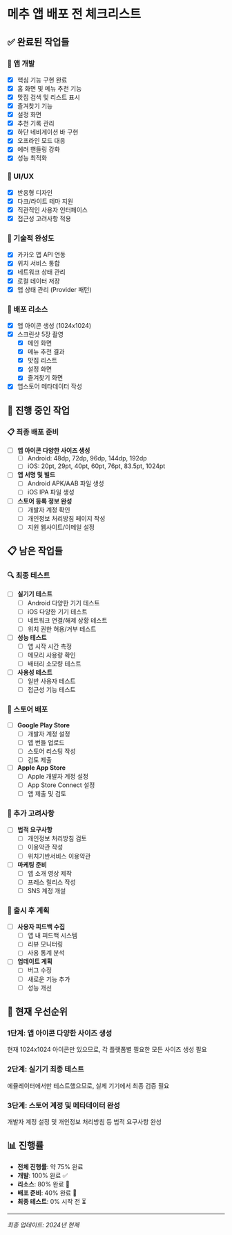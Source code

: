 # 메추 앱 배포 전 체크리스트

## ✅ 완료된 작업들

### 📱 앱 개발
- [x] 핵심 기능 구현 완료
- [x] 홈 화면 및 메뉴 추천 기능
- [x] 맛집 검색 및 리스트 표시
- [x] 즐겨찾기 기능
- [x] 설정 화면
- [x] 추천 기록 관리
- [x] 하단 네비게이션 바 구현
- [x] 오프라인 모드 대응
- [x] 에러 핸들링 강화
- [x] 성능 최적화

### 🎨 UI/UX
- [x] 반응형 디자인
- [x] 다크/라이트 테마 지원
- [x] 직관적인 사용자 인터페이스
- [x] 접근성 고려사항 적용

### 🔧 기술적 완성도
- [x] 카카오 맵 API 연동
- [x] 위치 서비스 통합
- [x] 네트워크 상태 관리
- [x] 로컬 데이터 저장
- [x] 앱 상태 관리 (Provider 패턴)

### 📸 배포 리소스
- [x] 앱 아이콘 생성 (1024x1024)
- [x] 스크린샷 5장 촬영
  - [x] 메인 화면
  - [x] 메뉴 추천 결과
  - [x] 맛집 리스트
  - [x] 설정 화면  
  - [x] 즐겨찾기 화면
- [x] 앱스토어 메타데이터 작성

## 🔄 진행 중인 작업

### 📋 최종 배포 준비
- [ ] **앱 아이콘 다양한 사이즈 생성**
  - [ ] Android: 48dp, 72dp, 96dp, 144dp, 192dp
  - [ ] iOS: 20pt, 29pt, 40pt, 60pt, 76pt, 83.5pt, 1024pt
- [ ] **앱 서명 및 빌드**
  - [ ] Android APK/AAB 파일 생성
  - [ ] iOS IPA 파일 생성
- [ ] **스토어 등록 정보 완성**
  - [ ] 개발자 계정 확인
  - [ ] 개인정보 처리방침 페이지 작성
  - [ ] 지원 웹사이트/이메일 설정

## 📋 남은 작업들

### 🔍 최종 테스트
- [ ] **실기기 테스트**
  - [ ] Android 다양한 기기 테스트
  - [ ] iOS 다양한 기기 테스트
  - [ ] 네트워크 연결/해제 상황 테스트
  - [ ] 위치 권한 허용/거부 테스트
- [ ] **성능 테스트**
  - [ ] 앱 시작 시간 측정
  - [ ] 메모리 사용량 확인
  - [ ] 배터리 소모량 테스트
- [ ] **사용성 테스트**
  - [ ] 일반 사용자 테스트
  - [ ] 접근성 기능 테스트

### 📱 스토어 배포
- [ ] **Google Play Store**
  - [ ] 개발자 계정 설정
  - [ ] 앱 번들 업로드
  - [ ] 스토어 리스팅 작성
  - [ ] 검토 제출
- [ ] **Apple App Store**
  - [ ] Apple 개발자 계정 설정
  - [ ] App Store Connect 설정
  - [ ] 앱 제출 및 검토

### 🔧 추가 고려사항
- [ ] **법적 요구사항**
  - [ ] 개인정보 처리방침 검토
  - [ ] 이용약관 작성
  - [ ] 위치기반서비스 이용약관
- [ ] **마케팅 준비**
  - [ ] 앱 소개 영상 제작
  - [ ] 프레스 릴리스 작성
  - [ ] SNS 계정 개설

### 🚀 출시 후 계획
- [ ] **사용자 피드백 수집**
  - [ ] 앱 내 피드백 시스템
  - [ ] 리뷰 모니터링
  - [ ] 사용 통계 분석
- [ ] **업데이트 계획**
  - [ ] 버그 수정
  - [ ] 새로운 기능 추가
  - [ ] 성능 개선

## 🎯 현재 우선순위

### 1단계: 앱 아이콘 다양한 사이즈 생성
현재 1024x1024 아이콘만 있으므로, 각 플랫폼별 필요한 모든 사이즈 생성 필요

### 2단계: 실기기 최종 테스트
에뮬레이터에서만 테스트했으므로, 실제 기기에서 최종 검증 필요

### 3단계: 스토어 계정 및 메타데이터 완성
개발자 계정 설정 및 개인정보 처리방침 등 법적 요구사항 완성

## 📊 진행률
- **전체 진행률**: 약 75% 완료
- **개발**: 100% 완료 ✅
- **리소스**: 80% 완료 🔄
- **배포 준비**: 40% 완료 🔄
- **최종 테스트**: 0% 시작 전 ⏳

---
*최종 업데이트: 2024년 현재*

